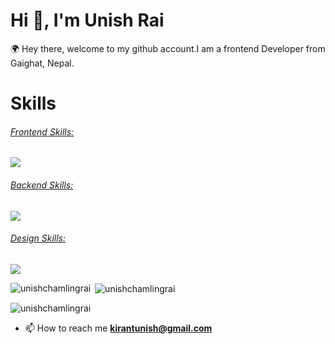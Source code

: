 
<h1 align="start">Hi 👋, I'm Unish Rai</h1>
<p align="start">🌍 Hey there, welcome to my github account.I am a frontend Developer from Gaighat, Nepal. </p>
<h1 align="start">Skills</h1>

<p align="center">
  <a href="https://skillicons.dev">
   <div> 
    <div>
        <h6> Frontend Skills: </h6>
        <img src="https://skillicons.dev/icons?i=js,html,css,sass,react,redux,tailwindcss" />
    </div>
    <div>
        <h6> Backend Skills: </h6>
        <img src="https://skillicons.dev/icons?i=nodejs,expressjs,mongodb,php,mysql" />
    </div>
    <div>
        <h6> Design Skills: </h6>
        <img src="https://skillicons.dev/icons?i=figma,photoshop" />
    </div>
</div>

  </a>
</p>


<p><img align="left" src="https://github-readme-stats.vercel.app/api/top-langs?username=unishchamlingrai&show_icons=true&locale=en&layout=compact" alt="unishchamlingrai" /></p>

<p>&nbsp;<img align="center" src="https://github-readme-stats.vercel.app/api?username=unishchamlingrai&show_icons=true&locale=en" alt="unishchamlingrai" /></p>

<p><img align="center" src="https://github-readme-streak-stats.herokuapp.com/?user=unishchamlingrai&" alt="unishchamlingrai" /></p>

- 📫 How to reach me **kirantunish@gmail.com**
